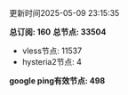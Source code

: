 更新时间2025-05-09 23:15:35

**总订阅: 160**
**总节点: 33504**
- vless节点: 11537
- hysteria2节点: 4

**google ping有效节点: 498**
